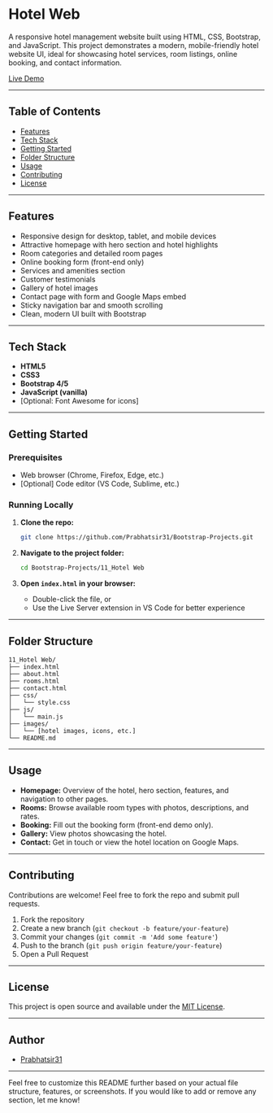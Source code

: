 # Hotel Web

A responsive hotel management website built using HTML, CSS, Bootstrap, and JavaScript. This project demonstrates a modern, mobile-friendly hotel website UI, ideal for showcasing hotel services, room listings, online booking, and contact information.

[Live Demo](https://hotelmngt.netlify.app)

---

## Table of Contents

- [Features](#features)
- [Tech Stack](#tech-stack)
- [Getting Started](#getting-started)
- [Folder Structure](#folder-structure)
- [Usage](#usage)
- [Contributing](#contributing)
- [License](#license)

---

## Features

- Responsive design for desktop, tablet, and mobile devices
- Attractive homepage with hero section and hotel highlights
- Room categories and detailed room pages
- Online booking form (front-end only)
- Services and amenities section
- Customer testimonials
- Gallery of hotel images
- Contact page with form and Google Maps embed
- Sticky navigation bar and smooth scrolling
- Clean, modern UI built with Bootstrap

---

## Tech Stack

- **HTML5**
- **CSS3**
- **Bootstrap 4/5**
- **JavaScript (vanilla)**
- [Optional: Font Awesome for icons]

---

## Getting Started

### Prerequisites

- Web browser (Chrome, Firefox, Edge, etc.)
- [Optional] Code editor (VS Code, Sublime, etc.)

### Running Locally

1. **Clone the repo:**
   ```bash
   git clone https://github.com/Prabhatsir31/Bootstrap-Projects.git
   ```

2. **Navigate to the project folder:**
   ```bash
   cd Bootstrap-Projects/11_Hotel Web
   ```

3. **Open `index.html` in your browser:**
   - Double-click the file, or
   - Use the Live Server extension in VS Code for better experience

---

## Folder Structure

```
11_Hotel Web/
├── index.html
├── about.html
├── rooms.html
├── contact.html
├── css/
│   └── style.css
├── js/
│   └── main.js
├── images/
│   └── [hotel images, icons, etc.]
└── README.md
```

---

## Usage

- **Homepage:** Overview of the hotel, hero section, features, and navigation to other pages.
- **Rooms:** Browse available room types with photos, descriptions, and rates.
- **Booking:** Fill out the booking form (front-end demo only).
- **Gallery:** View photos showcasing the hotel.
- **Contact:** Get in touch or view the hotel location on Google Maps.

---

## Contributing

Contributions are welcome! Feel free to fork the repo and submit pull requests.

1. Fork the repository
2. Create a new branch (`git checkout -b feature/your-feature`)
3. Commit your changes (`git commit -m 'Add some feature'`)
4. Push to the branch (`git push origin feature/your-feature`)
5. Open a Pull Request

---

## License

This project is open source and available under the [MIT License](../LICENSE).

---

## Author

- [Prabhatsir31](https://github.com/Prabhatsir31)

---

Feel free to customize this README further based on your actual file structure, features, or screenshots. If you would like to add or remove any section, let me know!
